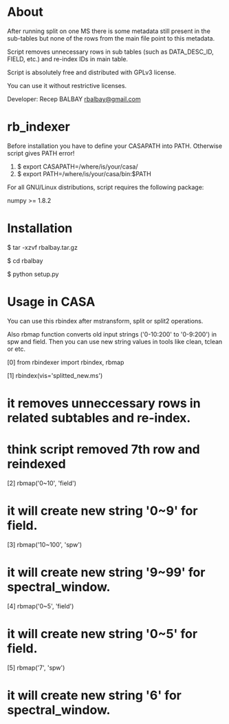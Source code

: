 About
===============

After running split on one MS there is some metadata still present in the sub-tables but none of the rows from
the main file point to this metadata.

Script removes unnecessary rows in sub tables (such as DATA_DESC_ID, FIELD, etc.) and re-index IDs in main table.

Script is absolutely free and distributed with GPLv3 license.

You can use it without restrictive licenses.

Developer: Recep BALBAY <rbalbay@gmail.com>


rb_indexer
===============

Before installation you have to define your CASAPATH into PATH. Otherwise script gives PATH error!

1) $ export CASAPATH=/where/is/your/casa/
2) $ export PATH=/where/is/your/casa/bin:$PATH


For all GNU/Linux distributions, script requires the following package:

numpy >= 1.8.2


Installation
===============
$ tar -xzvf rbalbay.tar.gz

$ cd rbalbay

$ python setup.py


Usage in CASA
===============

You can use this rbindex after mstransform, split or split2 operations.

Also rbmap function converts old input strings ('0-10:200' to '0-9:200') in spw and field.
Then you can use new string values in tools like clean, tclean or etc.

[0] from rbindexer import rbindex, rbmap

[1] rbindex(vis='splitted_new.ms')
# it removes unneccessary rows in related subtables and re-index.

# think script removed 7th row and reindexed #

[2] rbmap('0~10', 'field')
# it will create new string '0~9' for field.

[3] rbmap('10~100', 'spw')
# it will create new string '9~99' for spectral_window.

[4] rbmap('0~5', 'field')
# it will create new string '0~5' for field.

[5] rbmap('7', 'spw')
# it will create new string '6' for spectral_window.
